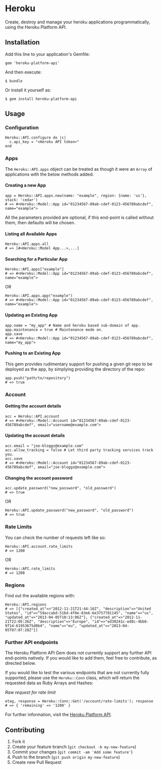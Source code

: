 # Heroku

Create, destroy and manage your heroku applications programmatically, using the Heroku Platform API.

## Installation

Add this line to your application's Gemfile:

    gem 'heroku-platform-api'

And then execute:

    $ bundle

Or install it yourself as:

    $ gem install heroku-platform-api

## Usage

### Configuration

    Heroku::API.configure do |c|
      c.api_key = "<Heroku API token>"
    end

### Apps

The `Heroku::API.apps` object can be treated as though it were an `Array` of applications
with the below methods added.

#### Creating a new App

    app = Heroku::API.apps.new(name: "example", region: {name: 'us'}, stack: 'cedar')
    # => #<Heroku::Model::App id="01234567-89ab-cdef-0123-456789abcdef", name="example">

All the parameters provided are optional, if this end-point is called without them,
then defaults will be chosen.

#### Listing all Available Apps

    Heroku::API.apps.all
    # => [#<Heroku::Model App...>,...]

#### Searching for a Particular App

    Heroku::API.apps["example"]
    # => #<Heroku::Model::App id="01234567-89ab-cdef-0123-456789abcdef", name="example">

OR

    Heroku::API.apps.app("example")
    # => #<Heroku::Model::App id="01234567-89ab-cdef-0123-456789abcdef", name="example">

#### Updating an Existing App

    app.name = "my_app" # Name and heroku based sub-domain of app.
    app.maintenance = true # Maintenance mode on.
    app.save
    # => #<Heroku::Model::App id="01234567-89ab-cdef-0123-456789abcdef", name="my_app">

#### Pushing to an Existing App

This gem provides rudimentary support for pushing a given git repo to be deployed
as the app, by simplying providing the directory of the repo:

    app.push("path/to/repository")
    # => true

### Account

#### Getting the account details

    acc = Heroku::API.account
    # => #<Heroku::Model::Account id="01234567-89ab-cdef-0123-456789abcdef", email="username@example.com">

#### Updating the account details

    acc.email = "joe-bloggs@example.com"
    acc.allow_tracking = false # Let third party tracking services track you.
    acc.save
    # => #<Heroku::Model::Account id="01234567-89ab-cdef-0123-456789abcdef", email="joe-bloggs@example.com">

#### Changing the account password

    acc.update_password("new_password", "old_password")
    # => true

OR

    Heroku::API.update_password("new_password", "old_password")
    # => true

### Rate Limits

You can check the number of requests left like so:

    Heroku::API.account.rate_limits
    # => 1200

OR

    Heroku::API.rate_limits
    # => 1200

### Regions

Find out the available regions with:

    Heroku::API.regions
    # => [{"created_at"=>"2012-11-21T21:44:16Z", "description"=>"United States", "id"=>"59accabd-516d-4f0e-83e6-6e3757701145", "name"=>"us", "updated_at"=>"2013-04-05T10:13:06Z"}, {"created_at"=>"2012-11-21T22:05:26Z", "description"=>"Europe", "id"=>"ed30241c-ed8c-4bb6-9714-61953675d0b4", "name"=>"eu", "updated_at"=>"2013-04-05T07:07:28Z"}]

### Further API endpoints

The Heroku Platform API Gem does not currently support any further API end-points
natively. If you would like to add them, feel free to contribute, as directed below.

If you would like to test the various endpoints that are not currently fully
supported, please use the `Heroku::Conn` class, which will return the requested
data as Ruby Arrays and Hashes:

*Raw request for rate limit*

    etag, response = Heroku::Conn::Get('/account/rate-limits'); response
    # => { 'remaining' => '1200' }

For further information, visit the [Heroku Platform API](https://devcenter.heroku.com/articles/platform-api-reference).

## Contributing

1. Fork it
2. Create your feature branch (`git checkout -b my-new-feature`)
3. Commit your changes (`git commit -am 'Add some feature'`)
4. Push to the branch (`git push origin my-new-feature`)
5. Create new Pull Request
